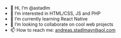 - 👋 Hi, I’m @astadlm
- 👀 I’m interested in HTML/CSS, JS and PHP
- 🌱 I’m currently learning React Native
- 💞️ I’m looking to collaborate on cool web projects
- 📫 How to reach me: andreas.stadlmayr@aol.com

<!---
astadlm/astadlm is a ✨ special ✨ repository because its `README.md` (this file) appears on your GitHub profile.
You can click the Preview link to take a look at your changes.
--->
